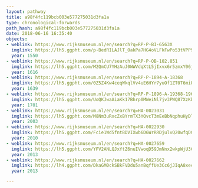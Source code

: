 ```yaml
---
layout: pathway
title: a98f4fc119bcb003e577275031d3fa1a
type: chronological-forwards
path_hash: a98f4fc119bcb003e577275031d3fa1a
date: 2018-06-16 16:35:40
objects:
- weblink: https://www.rijksmuseum.nl/en/search?q=RP-P-BI-6563X
  imglink: https://lh5.ggpht.com/p-BedRILAJlT_OakPa7HG4oVLFkFwPo53tVPP9Rm7U9VsHuEyCEbhSawkqoi-AhdTfVAqDkIdt-HYO8o6SQHjnjKWFY=s200
  year: 1550
- weblink: https://www.rijksmuseum.nl/en/search?q=RP-P-OB-102.851
  imglink: https://lh5.ggpht.com/M2QmCU7YHzAuJ0WWVdqXtL5jIxvx6r5zmxY06jYLBK9ZSjI8u5GXf-VzkccR6lC7IixgREOjA7azy5dkmtwDxs6ehtHc=s200
  year: 1616
- weblink: https://www.rijksmuseum.nl/en/search?q=RP-P-1894-A-18368
  imglink: https://lh5.ggpht.com/0Z5Z4Kw4ceqWkqlVv4uE6HYr7yuOf1ZT0T6miUAvxkY9D5eCjtziCbd-3BRGczoHaaaVWPd7nbxoULR00YBGraFDtauT=s200
  year: 1639
- weblink: https://www.rijksmuseum.nl/en/search?q=RP-P-1896-A-19368-1961
  imglink: https://lh5.ggpht.com/UoQKJwaAiaKk17Bhrp0MWeiNl7jv3PWQ87XzKbQQs8V_mmCvy3Q6v57XSfvBYc1frT9j9he3QoKAmJw-7y_3NrzhVQ=s200
  year: 1701
- weblink: https://www.rijksmuseum.nl/en/search?q=HA-0023031
  imglink: https://lh5.ggpht.com/M8Nm3uRxcZxBYrmTX3YQvcT3mEeBbNqphuHyDlvufSEs6NrLe1kCAKkRnGnwaNjWJeXoNl0GTGlqjwUzVD4PFuZtNXI=s200
  year: 2003
- weblink: https://www.rijksmuseum.nl/en/search?q=HA-0022930
  imglink: https://lh5.ggpht.com/Fcie1Wd5fntBDVIXwb6D6WrRRDjulvQ20wfqDCdaBLqUsIHE5u1H-_uU5uJyqd4_uhXlRMu-1dtntQ0AwKt4kEvZSWs=s200
  year: 2010
- weblink: https://www.rijksmuseum.nl/en/search?q=HA-0027659
  imglink: https://lh5.ggpht.com/YFV2ANLQJxYtZ6nuIVwoqD59JmNnx2wkpWjU3C7hhrhvtHm1yG6Fi7gW-GRo-YM_YtJB_KFlnHf_ACzGWI4OwcEuvLVB=s200
  year: 2013
- weblink: https://www.rijksmuseum.nl/en/search?q=HA-0027662
  imglink: https://lh4.ggpht.com/DkaGM0ckSBkFVDdu5anBqffUe3Cc6jJIqA8xeccaOcHiWptqD0pj2haLh2zUxjy54uHudALymsUP1H4728SZbLdbEVU=s200
  year: 2013

---
```

